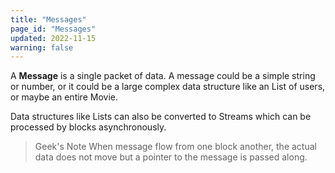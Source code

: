 ```yaml
---
title: "Messages"
page_id: "Messages"
updated: 2022-11-15
warning: false
---
```


A **Message** is a single packet of data. A message could be a simple string or number, or it could be a large complex data structure like an List of users, or maybe an entire Movie.

Data structures like Lists can also be converted to Streams which can be processed by blocks asynchronously.

> Geek's Note
> When message flow from one block another, the actual data does not move but a pointer to the message is passed along.
